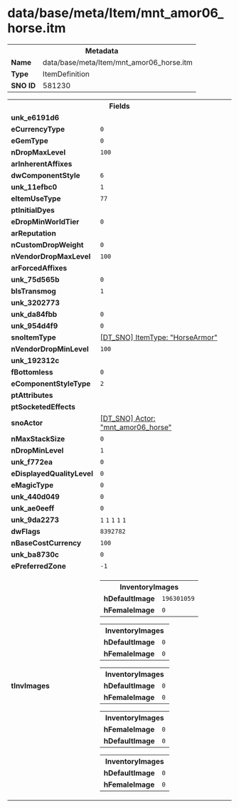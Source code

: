<h1>data/base/meta/Item/mnt_amor06_horse.itm</h1><table><tr><th colspan="100%">Metadata</th></tr><tr><td><b>Name</b></td><td>data/base/meta/Item/mnt_amor06_horse.itm</td></tr><tr><td><b>Type</b></td><td>ItemDefinition</td></tr><tr><td><b>SNO ID</b></td><td>581230</td></tr></table>

<table><tr><th colspan="100%">Fields</th></tr><tr><td><b>unk_e6191d6</b></td><td></td></tr><tr><td><b>eCurrencyType</b></td><td><code>0</code></td></tr><tr><td><b>eGemType</b></td><td><code>0</code></td></tr><tr><td><b>nDropMaxLevel</b></td><td><code>100</code></td></tr><tr><td><b>arInherentAffixes</b></td><td></td></tr><tr><td><b>dwComponentStyle</b></td><td><code>6</code></td></tr><tr><td><b>unk_11efbc0</b></td><td><code>1</code></td></tr><tr><td><b>eItemUseType</b></td><td><code>77</code></td></tr><tr><td><b>ptInitialDyes</b></td><td></td></tr><tr><td><b>eDropMinWorldTier</b></td><td><code>0</code></td></tr><tr><td><b>arReputation</b></td><td></td></tr><tr><td><b>nCustomDropWeight</b></td><td><code>0</code></td></tr><tr><td><b>nVendorDropMaxLevel</b></td><td><code>100</code></td></tr><tr><td><b>arForcedAffixes</b></td><td></td></tr><tr><td><b>unk_75d565b</b></td><td><code>0</code></td></tr><tr><td><b>bIsTransmog</b></td><td><code>1</code></td></tr><tr><td><b>unk_3202773</b></td><td></td></tr><tr><td><b>unk_da84fbb</b></td><td><code>0</code></td></tr><tr><td><b>unk_954d4f9</b></td><td><code>0</code></td></tr><tr><td><b>snoItemType</b></td><td><a href="..\ItemType\HorseArmor.itt">[DT_SNO] ItemType: "HorseArmor"</a></td></tr><tr><td><b>nVendorDropMinLevel</b></td><td><code>100</code></td></tr><tr><td><b>unk_192312c</b></td><td></td></tr><tr><td><b>fBottomless</b></td><td><code>0</code></td></tr><tr><td><b>eComponentStyleType</b></td><td><code>2</code></td></tr><tr><td><b>ptAttributes</b></td><td></td></tr><tr><td><b>ptSocketedEffects</b></td><td></td></tr><tr><td><b>snoActor</b></td><td><a href="..\Actor\mnt_amor06_horse.acr">[DT_SNO] Actor: "mnt_amor06_horse"</a></td></tr><tr><td><b>nMaxStackSize</b></td><td><code>0</code></td></tr><tr><td><b>nDropMinLevel</b></td><td><code>1</code></td></tr><tr><td><b>unk_f772ea</b></td><td><code>0</code></td></tr><tr><td><b>eDisplayedQualityLevel</b></td><td><code>0</code></td></tr><tr><td><b>eMagicType</b></td><td><code>0</code></td></tr><tr><td><b>unk_440d049</b></td><td><code>0</code></td></tr><tr><td><b>unk_ae0eeff</b></td><td><code>0</code></td></tr><tr><td><b>unk_9da2273</b></td><td><code>1</code>
<code>1</code>
<code>1</code>
<code>1</code>
<code>1</code>
</td></tr><tr><td><b>dwFlags</b></td><td><code>8392782</code></td></tr><tr><td><b>nBaseCostCurrency</b></td><td><code>100</code></td></tr><tr><td><b>unk_ba8730c</b></td><td><code>0</code></td></tr><tr><td><b>ePreferredZone</b></td><td><code>-1</code></td></tr><tr><td><b>tInvImages</b></td><td><table><tr><th colspan="100%">InventoryImages</th></tr><tr><td><b>hDefaultImage</b></td><td><code>196301059</code></td></tr><tr><td><b>hFemaleImage</b></td><td><code>0</code></td></tr></table>


<table><tr><th colspan="100%">InventoryImages</th></tr><tr><td><b>hDefaultImage</b></td><td><code>0</code></td></tr><tr><td><b>hFemaleImage</b></td><td><code>0</code></td></tr></table>


<table><tr><th colspan="100%">InventoryImages</th></tr><tr><td><b>hDefaultImage</b></td><td><code>0</code></td></tr><tr><td><b>hFemaleImage</b></td><td><code>0</code></td></tr></table>


<table><tr><th colspan="100%">InventoryImages</th></tr><tr><td><b>hFemaleImage</b></td><td><code>0</code></td></tr><tr><td><b>hDefaultImage</b></td><td><code>0</code></td></tr></table>


<table><tr><th colspan="100%">InventoryImages</th></tr><tr><td><b>hDefaultImage</b></td><td><code>0</code></td></tr><tr><td><b>hFemaleImage</b></td><td><code>0</code></td></tr></table>


</td></tr></table>

